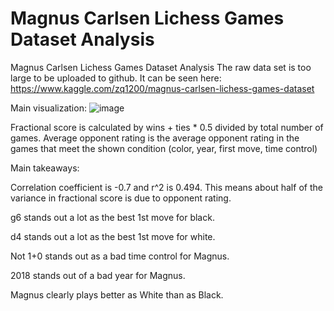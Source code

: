 # Magnus Carlsen Lichess Games Dataset Analysis
 Magnus Carlsen Lichess Games Dataset Analysis
The raw data set is too large to be uploaded to github. It can be seen here: https://www.kaggle.com/zq1200/magnus-carlsen-lichess-games-dataset


Main visualization:
![image](https://user-images.githubusercontent.com/85703853/162316504-ebc260df-88ce-4298-917e-bdc7616833a4.png)

Fractional score is calculated by wins + ties * 0.5 divided by total number of games. 
Average opponent rating is the average opponent rating in the games that meet the shown condition (color, year, first move, time control)

Main takeaways:

Correlation coefficient is -0.7 and r^2 is 0.494. This means about half of the variance in fractional score is due to opponent rating.

g6 stands out a lot as the best 1st move for black.

d4 stands out a lot as the best 1st move for white.

Not 1+0 stands out as a bad time control for Magnus.

2018 stands out of a bad year for Magnus.

Magnus clearly plays better as White than as Black.
